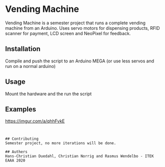 # Vending Machine

Vending Machine is a semester project that runs a complete vending machine from an Arduino. Uses servo motors for dispensing products, RFID scanner for payment, LCD screen and NeoPixel for feedback.  

## Installation

Compile and push the script to an Arduino MEGA (or use less servos and run on a normal arduino)



## Usage

Mount the hardware and the run the script

## Examples
https://imgur.com/a/qhhFvkE

```


## Contributing
Semester project, no more iterations will be done. 

## Authers 
Hans-Christian Duedahl, Christian Norrig and Rasmus Wendelbo - ITEK EAAA 2020

